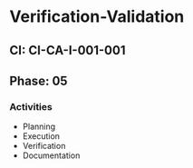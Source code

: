 # Verification-Validation

## CI: CI-CA-I-001-001
## Phase: 05

### Activities
- Planning
- Execution
- Verification
- Documentation
